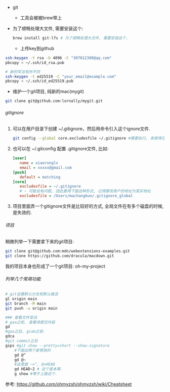- git

  - 工具会被被brew带上
- 为了顺畅处理大文件, 需要安装这个:
  
  ```sh
  brew install git-lfs # 为了顺畅处理大文件, 需要安装这个.
  ```
  
  - 上传key到github

```sh
ssh-keygen -t rsa -b 4096 -C "307012389@qq.com"
pbcopy < ~/.ssh/id_rsa.pub

# 新的写法有所不同
ssh-keygen -t ed25519 -C "your_email@example.com"
pbcopy < ~/.ssh/id_ed25519.pub  
```

  - 维护一个git项目, 纯新的mac(mygit) 

```sh
git clone git@github.com:lornally/mygit.git
```

###### gitignore

1. 可以在用户目录下创建 ~/.gitignore，然后用命令引入这个ignore文件.

   ```sh
   git config --global core.excludesfile ~/.gitignore #需要执行, 来使得它生效
   ```

2. 也可以在 ~/.gitconfig 配置 .gitignore文件, 比如:

   ```ini
   [user]
      name = xiaoronglv
      email = xxxxx@gmail.com
   [push]
      default = matching
   [core]
      excludesfile = ~/.gitignore
      # ~ 可能会有问题, 因此要用下面这种形式, 记得要改用户的地址为真实地址
      excludesfile = /Users/machangkun/.gitignore_global
   ```

3. 项目里面弄一个gitignore文件是比较好的方式, 全局文件在有多个磁盘的时候, 是失效的.

###### 项目

稍微列举一下需要拿下来的git项目:

```sh
git clone git@github.com:mdn/webextensions-examples.git
git clone https://github.com/dracula/macdown.git
```

我的项目本身也形成了一个git项目: oh-my-project

###### 列举几个常用功能

```sh
# git设置默认分支和默认推送
gl origin main
git branch -M main
git push -u origin main

### 查看文件变动
# gaa之前, 查看待提交内容
gd
#gaa之后, gcam之前.
gdca 
#git commit之后
gsps #git show --pretty=short --show-signature
    #下面这两个是等效的
    gd @^
    gd @~ 
    #这里面 ~=^, @=HEAD
    gd HEAD~2 # 这个是本尊.
    g show #等于上面这个.
```

参考: https://github.com/ohmyzsh/ohmyzsh/wiki/Cheatsheet